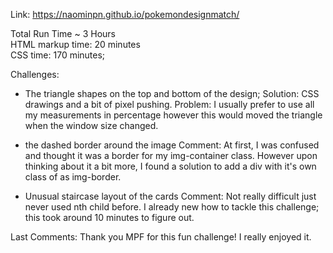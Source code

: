 Link: https://naominpn.github.io/pokemondesignmatch/

Total Run Time ~ 3 Hours
    <br> HTML markup time: 20 minutes
    <br> CSS time: 170 minutes;


Challenges: 
   - The triangle shapes on the top and bottom of the design; 
Solution: CSS drawings and a bit of pixel pushing. 
Problem: I usually prefer to use all my measurements in percentage however this would moved the triangle when the window size changed. 

   - the dashed border around the image
Comment: At first, I was confused and thought it was a border for my img-container class. However upon thinking about it a bit more, I found a solution to add a div with it's own class of as img-border. 

   - Unusual staircase layout of the cards
Comment: Not really difficult just never used nth child before. I already new how to tackle this challenge; this took around 10 minutes to figure out. 


Last Comments:
Thank you MPF for this fun challenge! I really enjoyed it. 
